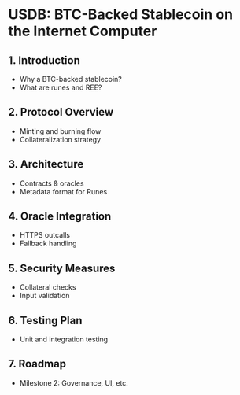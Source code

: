 # USDB: BTC-Backed Stablecoin on the Internet Computer

## 1. Introduction
- Why a BTC-backed stablecoin?
- What are runes and REE?

## 2. Protocol Overview
- Minting and burning flow
- Collateralization strategy

## 3. Architecture
- Contracts & oracles
- Metadata format for Runes

## 4. Oracle Integration
- HTTPS outcalls
- Fallback handling

## 5. Security Measures
- Collateral checks
- Input validation

## 6. Testing Plan
- Unit and integration testing

## 7. Roadmap
- Milestone 2: Governance, UI, etc.
